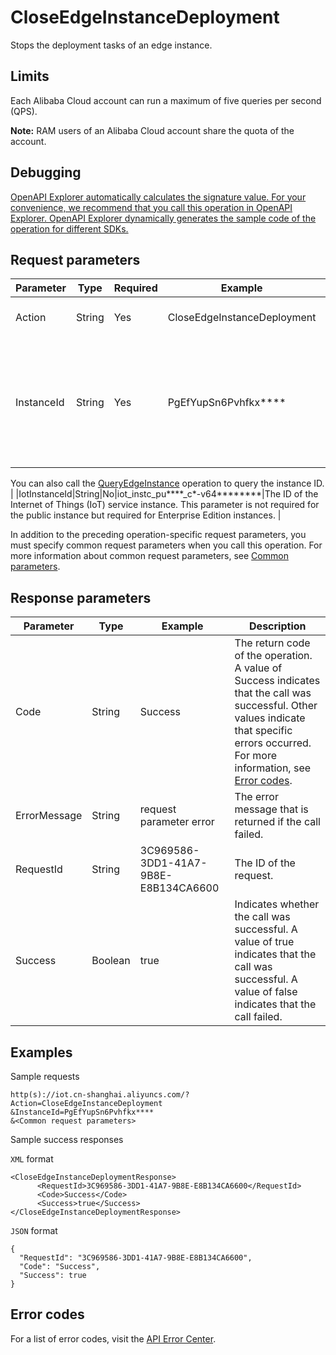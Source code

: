 # CloseEdgeInstanceDeployment

Stops the deployment tasks of an edge instance.

## Limits

Each Alibaba Cloud account can run a maximum of five queries per second \(QPS\).

**Note:** RAM users of an Alibaba Cloud account share the quota of the account.

## Debugging

[OpenAPI Explorer automatically calculates the signature value. For your convenience, we recommend that you call this operation in OpenAPI Explorer. OpenAPI Explorer dynamically generates the sample code of the operation for different SDKs.](https://api.aliyun.com/#product=Iot&api=CloseEdgeInstanceDeployment&type=RPC&version=2018-01-20)

## Request parameters

|Parameter|Type|Required|Example|Description|
|---------|----|--------|-------|-----------|
|Action|String|Yes|CloseEdgeInstanceDeployment|The operation that you want to perform. Set the value to CloseEdgeInstanceDeployment. |
|InstanceId|String|Yes|PgEfYupSn6Pvhfkx\*\*\*\*|The ID of the edge instance. To obtain the instance ID, perform the following steps: Log on to the [Link IoT Edge console](https://iot.console.aliyun.com/le/instance/list). On the **Edge Instances** page, move the pointer over the name of the edge instance for which you want to stop deployment tasks and obtain the instance ID.

 You can also call the [QueryEdgeInstance](~~135214~~) operation to query the instance ID. |
|IotInstanceId|String|No|iot\_instc\_pu\*\*\*\*\_c\*-v64\*\*\*\*\*\*\*\*|The ID of the Internet of Things \(IoT\) service instance. This parameter is not required for the public instance but required for Enterprise Edition instances. |

In addition to the preceding operation-specific request parameters, you must specify common request parameters when you call this operation. For more information about common request parameters, see [Common parameters](~~30561~~).

## Response parameters

|Parameter|Type|Example|Description|
|---------|----|-------|-----------|
|Code|String|Success|The return code of the operation. A value of Success indicates that the call was successful. Other values indicate that specific errors occurred. For more information, see [Error codes](~~135200~~). |
|ErrorMessage|String|request parameter error|The error message that is returned if the call failed. |
|RequestId|String|3C969586-3DD1-41A7-9B8E-E8B134CA6600|The ID of the request. |
|Success|Boolean|true|Indicates whether the call was successful. A value of true indicates that the call was successful. A value of false indicates that the call failed. |

## Examples

Sample requests

```
http(s)://iot.cn-shanghai.aliyuncs.com/? Action=CloseEdgeInstanceDeployment
&InstanceId=PgEfYupSn6Pvhfkx****
&<Common request parameters>
```

Sample success responses

`XML` format

```
<CloseEdgeInstanceDeploymentResponse>
      <RequestId>3C969586-3DD1-41A7-9B8E-E8B134CA6600</RequestId>
      <Code>Success</Code>
      <Success>true</Success>
</CloseEdgeInstanceDeploymentResponse>
```

`JSON` format

```
{
  "RequestId": "3C969586-3DD1-41A7-9B8E-E8B134CA6600",
  "Code": "Success",
  "Success": true
}
```

## Error codes

For a list of error codes, visit the [API Error Center](https://error-center.alibabacloud.com/status/product/Iot).

